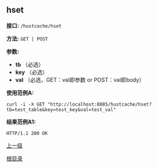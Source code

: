 ## hset ##

**接口:** `/hustcache/hset`

**方法:** `GET | POST`

**参数:** 

*  **tb** （必选）  
*  **key** （必选）  
*  **val** （必选，GET：val即参数 or POST：val即body）  

**使用范例A:**

    curl -i -X GET "http://localhost:8085/hustcache/hset?tb=test_table&key=test_key&val=test_val"

**结果范例A1:**

	HTTP/1.1 200 OK

[上一级](../hustdb.md)

[根目录](../../../index.md)
